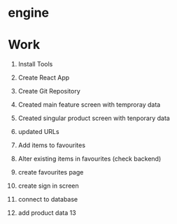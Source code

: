 # engine

# Work

1. Install Tools
2. Create React App
3. Create Git Repository
4. Created main feature screen with temproray data
5. Created singular product screen with tenporary data
6. updated URLs

7. Add items to favourites
8. Alter existing items in favourites (check backend)
9. create favourites page
10. create sign in screen
11. connect to database

12. add product data
    13

